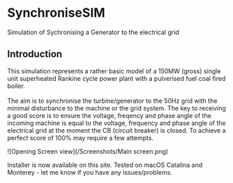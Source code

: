 # SynchroniseSIM
Simulation of Sychronising a Generator to the electrical grid

## Introduction

This simulation represents a rather basic model of a 150MW (gross)
single unit superheated Rankine cycle power plant with a pulverised fuel
coal fired boiler.\
\
The aim is to synchronise the turbine/generator to the 50Hz grid with
the minimal disturbance to the machine or the grid system.
The key to receiving a good score is to ensure the voltage, freqency and
phase angle of the incoming machine is equal to the voltage, frequency
and phase angle of the electrical grid at the moment the CB (circuit breaker)
is closed. To achieve a perfect score of 100% may require a few attempts.

![Opening Screen view](/Screenshots/Main screen.png)

Installer is now available on this site. Tested on macOS Catalina and Monterey - let me know if you have any issues/problems.
